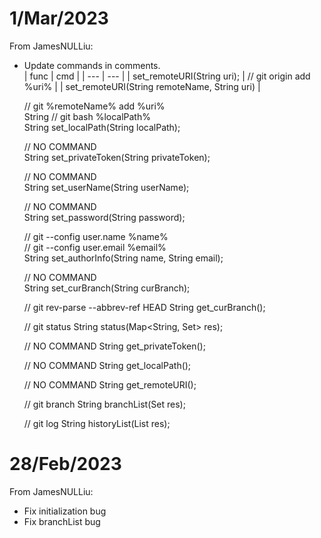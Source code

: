 # 1/Mar/2023
From JamesNULLiu:
- Update commands in comments.  
    | func | cmd |
    | --- | --- |
    | set_remoteURI(String uri); | // git origin add %uri% |
    | set_remoteURI(String remoteName, String uri) |


    // git %remoteName% add %uri%  
    String     // git bash %localPath%  
    String set_localPath(String localPath);

    // NO COMMAND  
    String set_privateToken(String privateToken);

    // NO COMMAND  
    String set_userName(String userName);

    // NO COMMAND  
    String set_password(String password);

    // git --config user.name %name%  
    // git --config user.email %email%  
    String set_authorInfo(String name, String email);
    
    // NO COMMAND  
    String set_curBranch(String curBranch);

    // git rev-parse --abbrev-ref HEAD
    String get_curBranch();

    // git status
    String status(Map<String, Set<String>> res);

    // NO COMMAND
    String get_privateToken();

    // NO COMMAND
    String get_localPath();

    // NO COMMAND
    String get_remoteURI();

    // git branch
    String branchList(Set<String> res);

    // git log
    String historyList(List<String> res);

# 28/Feb/2023
From JamesNULLiu:

- Fix initialization bug
- Fix branchList bug

